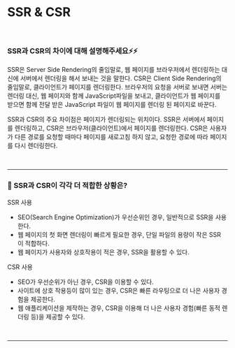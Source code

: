 # SSR & CSR

<br/>

### SSR과 CSR의 차이에 대해 설명해주세요⚡️⚡️

SSR은 Server Side Rendering의 줄임말로, 웹 페이지를 브라우저에서 렌더링하는 대신에 서버에서 렌더링을 해서 보내는 것을 말한다.
CSR은 Client Side Rendering의 줄임말로, 클라이언트가 페이지를 렌더링한다. 브라우저의 요청을 서버로 보내면 서버는 렌더링 대신, 웹 페이지와 함께 JavaScript파일을 보내고, 클라이언트가 웹 페이지를 받으면 함께 전달 받은 JavaScript 파일이 웹 페이지를 렌더링 된 페이지로 바꾼다.

SSR과 CSR의 주요 차이점은 페이지가 렌더링되는 위치이다. SSR은 서버에서 페이지를 렌더링하고, CSR은 브라우저(클라이언트)에서 페이지를 렌더링한다. CSR은 사용자가 다른 경로를 요청할 때마다 페이지를 새로고침 하지 않고, 요청한 경로에 따라 페이지를 다시 렌더링한다.

<br/>

---

### 💫 SSR과 CSR이 각각 더 적합한 상황은?

SSR 사용

- SEO(Search Engine Optimization)가 우선순위인 경우, 일반적으로 SSR을 사용한다.
- 웹 페이지의 첫 화면 렌더링이 빠르게 필요한 경우, 단일 파일의 용량이 작은 SSR 이 적합하다.
- 웹 페이지가 사용자와 상호작용이 적은 경우, SSR을 활용할 수 있다.

CSR 사용

- SEO가 우선순위가 아닌 경우, CSR을 이용할 수 있다.
- 사이트에 상호 작용등이 많이 있는 경우, CSR은 빠른 라우팅으로 더 나은 사용자 경험을 제공한다.
- 웹 애플리케이션을 제작하는 경우, CSR을 이용해 더 나은 사용자 경험(빠른 동적 렌더링 등)을 제공할 수 있다.

<br/>

---
